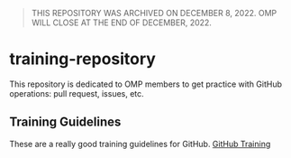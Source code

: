 > THIS REPOSITORY WAS ARCHIVED ON DECEMBER 8, 2022. OMP WILL CLOSE AT THE END OF DECEMBER, 2022.
>
>

# training-repository
This repository is dedicated to OMP members to get practice with GitHub operations: pull request, issues, etc.

## Training Guidelines
These are a really good training guidelines for GitHub.
[GitHub Training](https://githubtraining.github.io/training-manual/#/)
